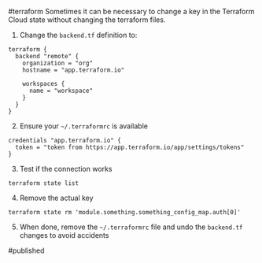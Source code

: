 #terraform 
Sometimes it can be necessary to change a key in the Terraform Cloud state without changing the terraform files. 

1. Change the `backend.tf` definition to:
```
terraform {
  backend "remote" {
    organization = "org"
    hostname = "app.terraform.io"

    workspaces {
      name = "workspace"
    }
  }
}
```
2. Ensure your `~/.terraformrc` is available
```
credentials "app.terraform.io" {
  token = "token from https://app.terraform.io/app/settings/tokens"
}
```
3. Test if the connection works
``` 
terraform state list
```
4. Remove the actual key 
```
terraform state rm 'module.something.something_config_map.auth[0]'
```
5. When done, remove the `~/.terraformrc` file and undo the `backend.tf` changes to avoid accidents

#published